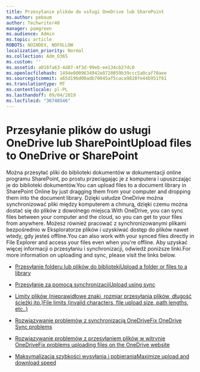 ```yaml
---
title: Przesyłanie plików do usługi OneDrive lub SharePoint
ms.author: pebaum
author: Techwriter40
manager: pamgreen
ms.audience: Admin
ms.topic: article
ROBOTS: NOINDEX, NOFOLLOW
localization_priority: Normal
ms.collection: Adm_O365
ms.custom: ''
ms.assetid: a016fa63-4d87-4f3d-99eb-ee134cb27dc0
ms.openlocfilehash: 1494e0009634942e8720859b39ccc5a0caf70aee
ms.sourcegitcommit: a65d196d00adb70045af5caca9828fe44b951f61
ms.translationtype: MT
ms.contentlocale: pl-PL
ms.lasthandoff: 09/04/2019
ms.locfileid: "36748546"
---
```

# <a name="upload-files-to-onedrive-or-sharepoint"></a><span data-ttu-id="2ec20-102">Przesyłanie plików do usługi OneDrive lub SharePoint</span><span class="sxs-lookup"><span data-stu-id="2ec20-102">Upload files to OneDrive or SharePoint</span></span>

<span data-ttu-id="2ec20-103">Można przesyłać pliki do biblioteki dokumentów w dokumentacji online programu SharePoint, po prostu przeciągając je z komputera i upuszczając je do biblioteki dokumentów.</span><span class="sxs-lookup"><span data-stu-id="2ec20-103">You can upload files to a document library in SharePoint Online by just dragging them from your computer and dropping them into the document library.</span></span> <span data-ttu-id="2ec20-104">Dzięki usłudze OneDrive można synchronizować pliki między komputerem a chmurą, dzięki czemu można dostać się do plików z dowolnego miejsca.</span><span class="sxs-lookup"><span data-stu-id="2ec20-104">With OneDrive, you can sync files between your computer and the cloud, so you can get to your files from anywhere.</span></span> <span data-ttu-id="2ec20-105">Możesz również pracować z synchronizowanymi plikami bezpośrednio w Eksploratorze plików i uzyskiwać dostęp do plików nawet wtedy, gdy jesteś offline.</span><span class="sxs-lookup"><span data-stu-id="2ec20-105">You can also work with your synced files directly in File Explorer and access your files even when you're offline.</span></span> <span data-ttu-id="2ec20-106">Aby uzyskać więcej informacji o przesyłaniu i synchronizacji, odwiedź poniższe linki.</span><span class="sxs-lookup"><span data-stu-id="2ec20-106">For more information on uploading and sync, please visit the links below.</span></span>

- [<span data-ttu-id="2ec20-107">Przesyłanie folderu lub plików do biblioteki</span><span class="sxs-lookup"><span data-stu-id="2ec20-107">Upload a folder or files to a library</span></span>](https://support.office.com/article/upload-a-folder-or-files-to-a-document-library-eb18fcba-c953-4d45-8d90-8da66edeacdb)

- [<span data-ttu-id="2ec20-108">Przesyłanie za pomocą synchronizacji</span><span class="sxs-lookup"><span data-stu-id="2ec20-108">Upload using sync</span></span>](https://support.office.com/article/sync-files-with-the-onedrive-sync-client-in-windows-615391c4-2bd3-4aae-a42a-858262e42a49)

- [<span data-ttu-id="2ec20-109">Limity plików (nieprawidłowe znaki, rozmiar przesyłania plików, długość ścieżki itp.)</span><span class="sxs-lookup"><span data-stu-id="2ec20-109">File limits (invalid characters, file upload size, path lengths, etc..)</span></span>](https://support.office.com/article/invalid-file-names-and-file-types-in-onedrive-onedrive-for-business-and-sharepoint-64883a5d-228e-48f5-b3d2-eb39e07630fa)

- [<span data-ttu-id="2ec20-110">Rozwiązywanie problemów z synchronizacją OneDrive</span><span class="sxs-lookup"><span data-stu-id="2ec20-110">Fix OneDrive Sync problems</span></span>](https://support.office.com/article/Fix-OneDrive-sync-problems-83ab0d8a-8400-45b0-8dcf-dc8aa8a6bcf8)

- [<span data-ttu-id="2ec20-111">Rozwiązywanie problemów z przesyłaniem plików w witrynie OneDrive</span><span class="sxs-lookup"><span data-stu-id="2ec20-111">Fix problems uploading files on the OneDrive website</span></span>](https://support.office.com/article/Fix-problems-uploading-files-on-the-OneDrive-website-9afcc4a0-e344-4bc9-9c9d-59d3e802247e)

- [<span data-ttu-id="2ec20-112">Maksymalizacja szybkości wysyłania i pobierania</span><span class="sxs-lookup"><span data-stu-id="2ec20-112">Maximize upload and download speed</span></span>](https://support.office.com/article/Maximize-upload-and-download-speed-8eeadfb8-501f-406d-997b-98ab6ff67f43)